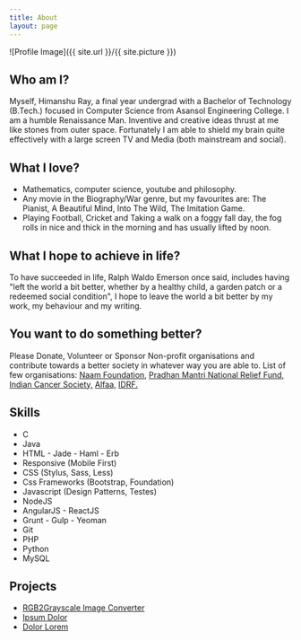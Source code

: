 ```yaml
---
title: About
layout: page
---
```

![Profile Image]({{ site.url }}/{{ site.picture }})

<h2>Who am I?</h2>
<p>Myself, Himanshu Ray, a final year undergrad with a Bachelor of Technology (B.Tech.) focused in Computer Science from Asansol Engineering College. I am a humble Renaissance Man. Inventive and creative ideas thrust at me like stones from outer space. Fortunately I am able to shield my brain quite effectively with a large screen TV and Media (both mainstream and social).</p>

<h2>What I love?</h2>
<ul>
	<li>Mathematics, computer science, youtube and philosophy.</li> 
	<li>Any movie in the Biography/War genre, but my favourites are: The Pianist, A Beautiful Mind, Into The Wild, The Imitation Game. </li>
	<li>Playing Football, Cricket and Taking a walk on a foggy fall day, the fog rolls in nice and thick in the morning and has usually 	lifted by noon.</li>
</ul>	

<h2>What I hope to achieve in life?</h2>
<p>To have succeeded in life, Ralph Waldo Emerson once said, includes having "left the world a bit better, whether by a healthy child, a garden patch or a redeemed social condition", I hope to leave the world a bit better by my work, my behaviour and my writing.</p>

<h2>You want to do something better?</h2>
<p>Please Donate, Volunteer or Sponsor Non-profit organisations and contribute towards a better society in whatever way you are able to. List of few organisations:  <a href="http://naammh.org/about-us/" target="_blank">Naam Foundation,</a>
							<a href="https://www.pmnrf.gov.in/payform.php" target="_blank"> Pradhan Mantri National Relief Fund,</a>
							<a href="http://www.indiancancersociety.org/how-you-can-help/donate.aspx" target="_blank"> Indian Cancer Society,</a>
							<a href="alfaa.org" target="_blank"> Alfaa,</a> 
							<a href="http://www.idrf.org/ngo-manav-seva-sansthan/" target="_blank"> IDRF.</a>
</p>

<h2>Skills</h2>

<ul class="skill-list">
	<li>C</li>
	<li>Java</li>
	<li>HTML - Jade - Haml - Erb</li>
	<li>Responsive (Mobile First)</li>
	<li>CSS (Stylus, Sass, Less)</li>
	<li>Css Frameworks (Bootstrap, Foundation)</li>
	<li>Javascript (Design Patterns, Testes)</li>
	<li>NodeJS</li>
	<li>AngularJS - ReactJS</li>
	<li>Grunt - Gulp - Yeoman</li>
	<li>Git</li>
	<li>PHP</li>
	<li>Python</li>
	<li>MySQL</li>
</ul>

<h2>Projects</h2>

<ul>
	<li><a href="https://github.com/">RGB2Grayscale Image Converter</a></li>
	<li><a href="https://github.com/">Ipsum Dolor</a></li>
	<li><a href="https://github.com/">Dolor Lorem</a></li>
</ul>
